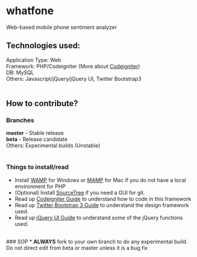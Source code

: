 whatfone
========

Web-based mobile phone sentiment analyzer
<br/>
## Technologies used:<br/>
Application Type: Web<br/>
Framework: PHP/Codeigniter (More about <a href="http://ellislab.com/codeigniter">Codeigniter</a>)<br/>
DB: MySQL <br/>
Others: Javascript/jQuery/jQuery UI, Twitter Bootstrap3<br/>
<br/>
## How to contribute?<br/>
### Branches<br/>
<b>master</b> - Stable release<br/>
<b>beta</b> - Release candidate<br/>
Others: Experimental builds (Unstable)<br/>
<br/>
### Things to install/read<br/>
* Install <a href="http://www.wampserver.com/en/">WAMP</a> for Windows or <a href="http://www.mamp.info/en/index.html">MAMP</a> for Mac if you do not have a local environment for PHP
* (Optional) Install <a href="http://www.sourcetreeapp.com/">SourceTree</a> if you need a GUI for git.
* Read up <a href="http://ellislab.com/codeigniter/user-guide/">Codeigniter Guide</a> to understand how to code in this framework
* Read up <a href="http://getbootstrap.com/">Twitter Bootstrap 3 Guide</a> to understand the design framework used.
* Read up <a href="http://jqueryui.com/">jQuery UI Guide</a> to understand some of the jQuery functions used.
<br/>
### SOP
* <b>ALWAYS</b> fork to your own branch to do any experimental build. Do not direct edit from beta or master unless it is a bug fix
